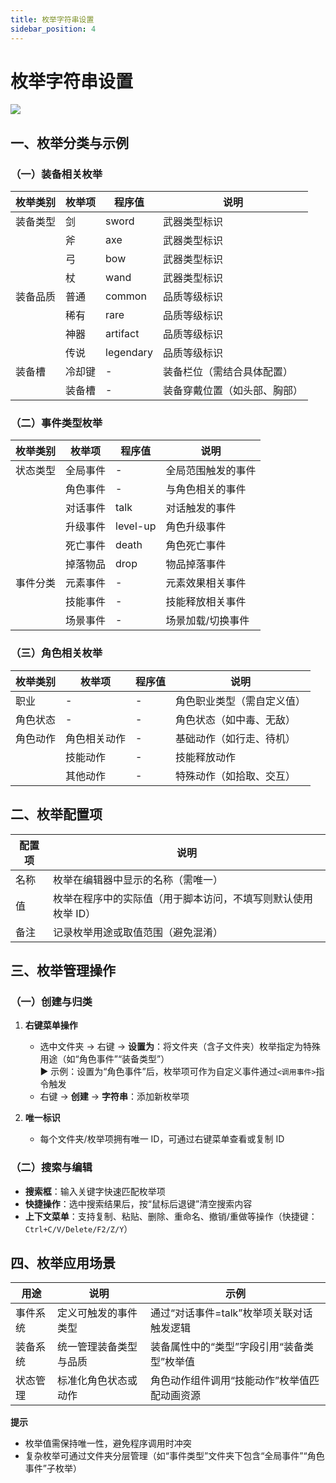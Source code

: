 ```yaml
---
title: 枚举字符串设置
sidebar_position: 4
---
```


# 枚举字符串设置

![](https://yamirpg.com/zh/assets/images/enumeration-1-f6a778cd60c78ef1d37aa79b37b0f262.png)

## 一、枚举分类与示例

### （一）装备相关枚举

| 枚举类别 | 枚举项 | 程序值    | 说明                         |
| -------- | ------ | --------- | ---------------------------- |
| 装备类型 | 剑     | sword     | 武器类型标识                 |
|          | 斧     | axe       | 武器类型标识                 |
|          | 弓     | bow       | 武器类型标识                 |
|          | 杖     | wand      | 武器类型标识                 |
| 装备品质 | 普通   | common    | 品质等级标识                 |
|          | 稀有   | rare      | 品质等级标识                 |
|          | 神器   | artifact  | 品质等级标识                 |
|          | 传说   | legendary | 品质等级标识                 |
| 装备槽   | 冷却键 | -         | 装备栏位（需结合具体配置）   |
|          | 装备槽 | -         | 装备穿戴位置（如头部、胸部） |

### （二）事件类型枚举

| 枚举类别 | 枚举项   | 程序值   | 说明               |
| -------- | -------- | -------- | ------------------ |
| 状态类型 | 全局事件 | -        | 全局范围触发的事件 |
|          | 角色事件 | -        | 与角色相关的事件   |
|          | 对话事件 | talk     | 对话触发的事件     |
|          | 升级事件 | level-up | 角色升级事件       |
|          | 死亡事件 | death    | 角色死亡事件       |
|          | 掉落物品 | drop     | 物品掉落事件       |
| 事件分类 | 元素事件 | -        | 元素效果相关事件   |
|          | 技能事件 | -        | 技能释放相关事件   |
|          | 场景事件 | -        | 场景加载/切换事件  |

### （三）角色相关枚举

| 枚举类别 | 枚举项       | 程序值 | 说明                       |
| -------- | ------------ | ------ | -------------------------- |
| 职业     | -            | -      | 角色职业类型（需自定义值） |
| 角色状态 | -            | -      | 角色状态（如中毒、无敌）   |
| 角色动作 | 角色相关动作 | -      | 基础动作（如行走、待机）   |
|          | 技能动作     | -      | 技能释放动作               |
|          | 其他动作     | -      | 特殊动作（如拾取、交互）   |

## 二、枚举配置项

| 配置项 | 说明                                                          |
| ------ | ------------------------------------------------------------- |
| 名称   | 枚举在编辑器中显示的名称（需唯一）                            |
| 值     | 枚举在程序中的实际值（用于脚本访问，不填写则默认使用枚举 ID） |
| 备注   | 记录枚举用途或取值范围（避免混淆）                            |

## 三、枚举管理操作

### （一）创建与归类

1. **右键菜单操作**

   - 选中文件夹 → 右键 → **设置为**：将文件夹（含子文件夹）枚举指定为特殊用途（如“角色事件”“装备类型”）  
     ▶ 示例：设置为“角色事件”后，枚举项可作为自定义事件通过`<调用事件>`指令触发
   - 右键 → **创建** → **字符串**：添加新枚举项

2. **唯一标识**
   - 每个文件夹/枚举项拥有唯一 ID，可通过右键菜单查看或复制 ID

### （二）搜索与编辑

- **搜索框**：输入关键字快速匹配枚举项
- **快捷操作**：选中搜索结果后，按“鼠标后退键”清空搜索内容
- **上下文菜单**：支持复制、粘贴、删除、重命名、撤销/重做等操作（快捷键：`Ctrl+C/V/Delete/F2/Z/Y`）

## 四、枚举应用场景

| 用途     | 说明                   | 示例                                         |
| -------- | ---------------------- | -------------------------------------------- |
| 事件系统 | 定义可触发的事件类型   | 通过“对话事件=talk”枚举项关联对话触发逻辑    |
| 装备系统 | 统一管理装备类型与品质 | 装备属性中的“类型”字段引用“装备类型”枚举值   |
| 状态管理 | 标准化角色状态或动作   | 角色动作组件调用“技能动作”枚举值匹配动画资源 |

**提示**

- 枚举值需保持唯一性，避免程序调用时冲突
- 复杂枚举可通过文件夹分层管理（如“事件类型”文件夹下包含“全局事件”“角色事件”子枚举）
